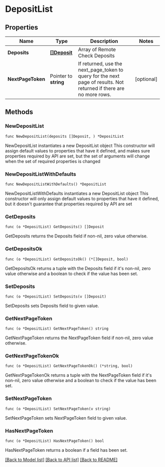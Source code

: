 # DepositList

## Properties

Name | Type | Description | Notes
------------ | ------------- | ------------- | -------------
**Deposits** | [**[]Deposit**](Deposit.md) | Array of  Remote Check Deposits | 
**NextPageToken** | Pointer to **string** | If returned, use the next_page_token to query for the next page of results. Not returned if there are no more rows. | [optional] 

## Methods

### NewDepositList

`func NewDepositList(deposits []Deposit, ) *DepositList`

NewDepositList instantiates a new DepositList object
This constructor will assign default values to properties that have it defined,
and makes sure properties required by API are set, but the set of arguments
will change when the set of required properties is changed

### NewDepositListWithDefaults

`func NewDepositListWithDefaults() *DepositList`

NewDepositListWithDefaults instantiates a new DepositList object
This constructor will only assign default values to properties that have it defined,
but it doesn't guarantee that properties required by API are set

### GetDeposits

`func (o *DepositList) GetDeposits() []Deposit`

GetDeposits returns the Deposits field if non-nil, zero value otherwise.

### GetDepositsOk

`func (o *DepositList) GetDepositsOk() (*[]Deposit, bool)`

GetDepositsOk returns a tuple with the Deposits field if it's non-nil, zero value otherwise
and a boolean to check if the value has been set.

### SetDeposits

`func (o *DepositList) SetDeposits(v []Deposit)`

SetDeposits sets Deposits field to given value.


### GetNextPageToken

`func (o *DepositList) GetNextPageToken() string`

GetNextPageToken returns the NextPageToken field if non-nil, zero value otherwise.

### GetNextPageTokenOk

`func (o *DepositList) GetNextPageTokenOk() (*string, bool)`

GetNextPageTokenOk returns a tuple with the NextPageToken field if it's non-nil, zero value otherwise
and a boolean to check if the value has been set.

### SetNextPageToken

`func (o *DepositList) SetNextPageToken(v string)`

SetNextPageToken sets NextPageToken field to given value.

### HasNextPageToken

`func (o *DepositList) HasNextPageToken() bool`

HasNextPageToken returns a boolean if a field has been set.


[[Back to Model list]](../../README.md#documentation-for-models) [[Back to API list]](../../README.md#documentation-for-api-endpoints) [[Back to README]](../../README.md)


